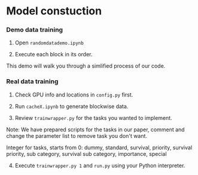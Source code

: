 # Model constuction

### Demo data training
1. Open `randomdatademo.ipynb`

2. Execute each block in its order.

This demo will walk you through a simlified process of our code.


### Real data training
1. Check GPU info and locations in `config.py` first.

2. Run `cacheX.ipynb` to generate blockwise data.

3. Review `trainwrapper.py` for the tasks you wanted to implement.

Note: We have prepared scripts for the tasks in our paper, comment and change the parameter list to remove task you don't want.

Integer for tasks, starts from 0:
dummy, standard, survival, priority, survival priority, sub category, survival sub category, importance, special

4. Execute `trainwrapper.py 1` and `run.py` using your Python interpreter.








